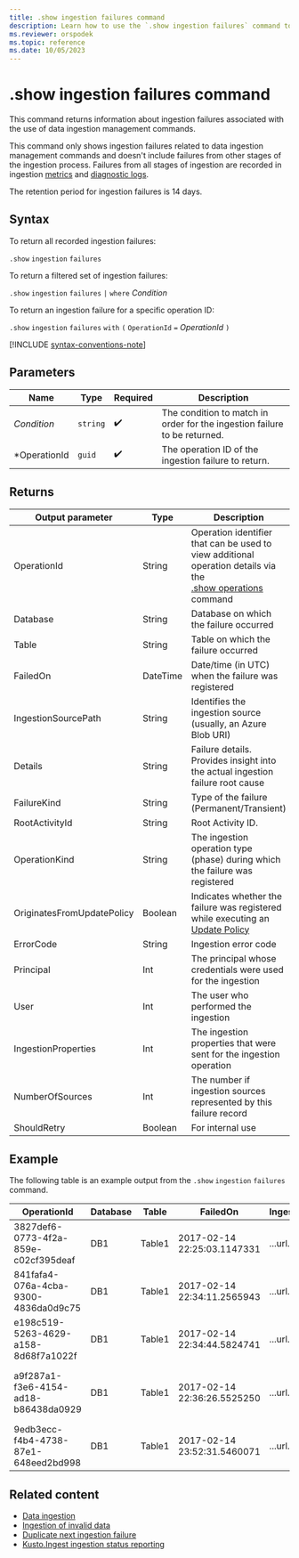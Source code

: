 ```yaml
---
title: .show ingestion failures command
description: Learn how to use the `.show ingestion failures` command to show any ingestion failures when running data ingestion management commands.
ms.reviewer: orspodek
ms.topic: reference
ms.date: 10/05/2023
---
```

# .show ingestion failures command

This command returns information about ingestion failures associated with the use of data ingestion management commands. 

This command only shows ingestion failures related to data ingestion management commands and doesn't include failures from other stages of the ingestion process. Failures from all stages of ingestion are recorded in ingestion [metrics](../../using-metrics.md) and [diagnostic logs](../../using-diagnostic-logs.md).

The retention period for ingestion failures is 14 days.

## Syntax

To return all recorded ingestion failures:

`.show` `ingestion` `failures`

To return a filtered set of ingestion failures:

`.show` `ingestion` `failures` `|` `where` *Condition*

To return an ingestion failure for a specific operation ID:

`.show` `ingestion` `failures` `with` `(` `OperationId` `=` *OperationId* `)`

[!INCLUDE [syntax-conventions-note](../../includes/syntax-conventions-note.md)]

## Parameters

|Name|Type|Required|Description|
|--|--|--|--|
|*Condition*| `string` | :heavy_check_mark:|The condition to match in order for the ingestion failure to be returned.|
|*OperationId| `guid` | :heavy_check_mark:|The operation ID of the ingestion failure to return.|

## Returns

| Output parameter | Type | Description |
|--|--|--|
| OperationId | String | Operation identifier that can be used to view additional operation details via the <br> [.show operations](operations.md) command </br> |
| Database | String | Database on which the failure occurred |
| Table | String | Table on which the failure occurred |
| FailedOn | DateTime | Date/time (in UTC) when the failure was registered |
| IngestionSourcePath | String | Identifies the ingestion source (usually, an Azure Blob URI) |
| Details | String | Failure details. Provides insight into the actual ingestion failure root cause |
| FailureKind | String | Type of the failure (Permanent/Transient) |
| RootActivityId | String | Root Activity ID. |
| OperationKind | String | The ingestion operation type (phase) during which the failure was registered |
| OriginatesFromUpdatePolicy | Boolean | Indicates whether the failure was registered while executing an [Update Policy](./show-table-update-policy-command.md) |
| ErrorCode | String | Ingestion error code |
| Principal | Int | The principal whosе credentials were used for the ingestion |
| User | Int | The user who performed the ingestion |
| IngestionProperties | Int | The ingestion properties that were sent for the ingestion operation |
| NumberOfSources | Int | The number if ingestion sources represented by this failure record |
| ShouldRetry | Boolean | For internal use |

## Example

The following table is an example output from the `.show` `ingestion` `failures` command.

| OperationId | Database | Table | FailedOn | IngestionSourcePath | Details | FailureKind | RootActivityId | OperationKind | OriginatesFromUpdatePolicy | ErrorCode | Principal | User | IngestionProperties | NumberOfSources |
|--|--|--|--|--|--|--|--|--|--|--|--|--|--|--|
| 3827def6-0773-4f2a-859e-c02cf395deaf | DB1 | Table1 | 2017-02-14 22:25:03.1147331 | ...url... | Stream with ID '*****.csv' has a malformed CSV format* | Permanent | 3c883942-e446-4999-9b00-d4c664f06ef6 | DataIngestPull | 0 | Stream_ClosingQuoteMissing | aadapp=xxxxxx |  | Format=Csv | 1 |
| 841fafa4-076a-4cba-9300-4836da0d9c75 | DB1 | Table1 | 2017-02-14 22:34:11.2565943 | ...url... | Stream with ID '*****.csv' has a malformed CSV format* | Permanent | 48571bdb-b714-4f32-8ddc-4001838a956c | DataIngestPull | 0 | Stream_ClosingQuoteMissing | aadapp=xxxxxx |  | Format=Csv | 1 |
| e198c519-5263-4629-a158-8d68f7a1022f | DB1 | Table1 | 2017-02-14 22:34:44.5824741 | ...url... | Stream with ID '*****.csv' has a malformed CSV format* | Permanent | 5e31ab3c-e2c7-489a-827e-e89d2d691ec4 | DataIngestPull | 0 | Stream_ClosingQuoteMissing | aadapp=xxxxxx |  | Format=Csv | 1 |
| a9f287a1-f3e6-4154-ad18-b86438da0929 | DB1 | Table1 | 2017-02-14 22:36:26.5525250 | ...url... | Unknown error occurred: Exception of type 'System.Exception' was thrown | Transient | 9b7bb017-471e-48f6-9c96-d16fcf938d2a | DataIngestPull | 0 | Unknown | aadapp=xxxxxx |  | Format=Csv | 10 |
| 9edb3ecc-f4b4-4738-87e1-648eed2bd998 | DB1 | Table1 | 2017-02-14 23:52:31.5460071 | ...url... | Failed to download source from Azure storage - access forbidden | Permanent | 21fa0dd6-cd7d-4493-b6f7-78916ce0d617 | DataIngestPull | 0 | Download_Forbidden | aadapp=xxxxxx |  | Format=Csv | 1 |

## Related content

* [Data ingestion](../../ingest-data-overview.md)
* [Ingestion of invalid data](../../ingest-invalid-data.md)
* [Duplicate next ingestion failure](dup-next-failed-ingest.md)
* [Kusto.Ingest ingestion status reporting](../api/netfx/kusto-ingest-client-status.md)
